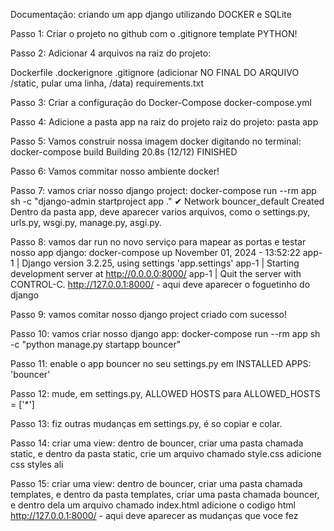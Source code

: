 Documentação: criando um app django utilizando DOCKER e SQLite 

Passo 1: Criar o projeto no github com o .gitignore template PYTHON! 

Passo 2: Adicionar 4 arquivos na raiz do projeto:

Dockerfile
.dockerignore
.gitignore (adicionar NO FINAL DO ARQUIVO /static, pular uma linha, /data)
requirements.txt 

Passo 3: Criar a configuração do Docker-Compose
docker-compose.yml 

Passo 4: Adicione a pasta app na raiz do projeto
raiz do projeto: pasta app 

Passo 5: Vamos construir nossa imagem docker digitando no terminal: docker-compose build
Building 20.8s (12/12) FINISHED 

Passo 6: Vamos commitar nosso ambiente docker! 

Passo 7: vamos criar nosso django project: docker-compose run --rm app sh -c "django-admin startproject app ."
✔ Network bouncer_default Created
Dentro da pasta app, deve aparecer varios arquivos, como o settings.py, urls.py, wsgi.py, manage.py, asgi.py. 

Passo 8: vamos dar run no novo serviço para mapear as portas e testar nosso app django: docker-compose up
November 01, 2024 - 13:52:22 app-1 | Django version 3.2.25, using settings 'app.settings' app-1 | Starting development server at http://0.0.0.0:8000/ app-1 | Quit the server with CONTROL-C.
http://127.0.0.1:8000/ - aqui deve aparecer o foguetinho do django 

Passo 9: vamos comitar nosso django project criado com sucesso! 

Passo 10: vamos criar nosso django app: docker-compose run --rm app sh -c "python manage.py startapp bouncer" 

Passo 11: enable o app bouncer no seu settings.py em INSTALLED APPS: 'bouncer' 

Passo 12: mude, em settings.py, ALLOWED HOSTS para ALLOWED_HOSTS = ['*']

Passo 13: fiz outras mudanças em settings.py, é so copiar e colar. 

Passo 14: criar uma view: dentro de bouncer, criar uma pasta chamada static, e dentro da pasta static, crie um arquivo chamado style.css
adicione css styles ali 

Passo 15: criar uma view: dentro de bouncer, criar uma pasta chamada templates, e dentro da pasta templates, criar uma pasta chamada bouncer, e dentro dela um arquivo chamado index.html
adicione o codigo html
http://127.0.0.1:8000/ - aqui deve aparecer as mudanças que voce fez